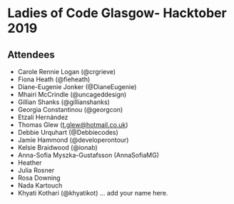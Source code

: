 # Ladies of Code Glasgow- Hacktober 2019 

## Attendees

* Carole Rennie Logan (@crgrieve)
* Fiona Heath (@fieheath)
* Diane-Eugenie Jonker (@DianeEugenie)
* Mhairi McCrindle (@uncageddesign)
* Gillian Shanks (@gillianshanks)
* Georgia Constantinou (@georgcon)
* Etzali Hernández
* Thomas Glew (t.glew@hotmail.co.uk)
* Debbie Urquhart (@Debbiecodes)
* Jamie Hammond (@developerontour)
* Kelsie Braidwood (@ionab)
* Anna-Sofia Myszka-Gustafsson (AnnaSofiaMG)
* Heather
* Julia Rosner
* Rosa Downing
* Nada Kartouch
* Khyati Kothari (@khyatikot)
... add your name here.